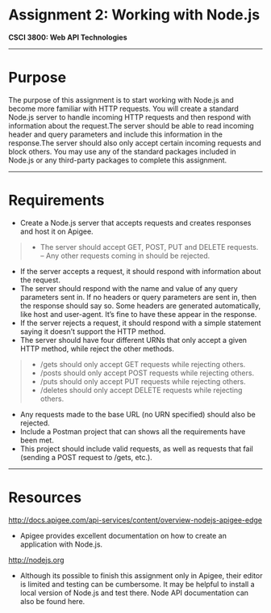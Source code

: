# Assignment 2: Working with Node.js 

**CSCI 3800: Web API Technologies** 


----------------

# Purpose

The purpose of this assignment is to start working with Node.js and become more familiar with HTTP requests.
You will create a standard Node.js server to handle incoming HTTP requests and then respond with information about
the request.The server should be able to read incoming header and query parameters and include this information in the response.The server should also only accept certain incoming requests and block others. You may use any of the standard packages included in Node.js or any third-party packages to complete this assignment.

----------------  

# Requirements
> 
- Create a Node.js server that accepts requests and creates responses and host it on Apigee. 
> 

> - The server should accept GET, POST, PUT and DELETE requests. 
> – Any other requests coming in should be rejected.

- If the server accepts a request, it should respond with information about the request.
- The server should respond with the name and value of any query parameters sent in. If no headers or query parameters are sent in, then the response should say so. Some headers are generated automatically, like host and user-agent. It’s fine to have these appear in the response.
 - If the server rejects a request, it should respond with a simple statement saying it doesn’t support the HTTP method.
 - The server should have four different URNs that only accept a given HTTP method, while reject the other methods.
>
> - /gets should only accept GET requests while rejecting others.
> - /posts should only accept POST requests while rejecting others.
> - /puts should only accept PUT requests while rejecting others.
> - /deletes should only accept DELETE requests while rejecting others.

>
- Any requests made to the base URL (no URN specified) should also be rejected.
- Include a Postman project that can shows all the requirements have been met.
- This project should include valid requests, as well as requests that fail (sending a POST request to /gets, etc.).
>

----------------  

# Resources 

> 
http://docs.apigee.com/api-services/content/overview-nodejs-apigee-edge
- Apigee provides excellent documentation on how to create an application with Node.js.

http://nodejs.org

- Although its possible to finish this assignment only in Apigee, their editor is limited and testing can be cumbersome. It may be helpful to install a local version of Node.js and test there.  Node API documentation can also be found here.

>


